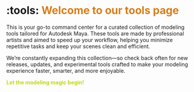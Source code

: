 # :tools: **<span style="color:rgb(214, 126, 25);">Welcome to our tools page</span>**

This is your go-to command center for a curated collection of modeling tools tailored for Autodesk Maya. These tools are made by professional artists and aimed to speed up your workflow, helping you minimize repetitive tasks and keep your scenes clean and efficient.

We’re constantly expanding this collection—so check back often for new releases, updates, and experimental tools crafted to make your modeling experience faster, smarter, and more enjoyable.

**<span style="color:rgb(195, 214, 25);">Let the modeling magic begin!</span>**
